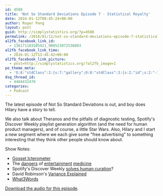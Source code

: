```yaml
---
id: 4588
title: 'Not So Standard Deviations Episode 7 - Statistical Royalty'
date: 2016-01-12T08:45:24+00:00
author: Roger Peng
layout: post
guid: http://simplystatistics.org/?p=4588
permalink: /2016/01/12/not-so-standard-deviations-episode-7-statistical-royalty/
al2fb_facebook_link_id:
  - 136171103105421_908523872536803
al2fb_facebook_link_time:
  - 2016-01-12T13:45:42+00:00
al2fb_facebook_link_picture:
  - post=http://simplystatistics.org/?al2fb_image=1
pe_theme_meta:
  - 'O:8:"stdClass":2:{s:7:"gallery";O:8:"stdClass":3:{s:2:"id";s:2:"-1";s:5:"width";s:0:"";s:6:"height";s:0:"";}s:5:"video";O:8:"stdClass":1:{s:2:"id";s:2:"-1";}}'
dsq_thread_id:
  - 4484432470
categories:
  - Podcast
---
```

The latest episode of Not So Standard Deviations is out, and boy does Hilary have a story to tell.

We also talk about Theranos and the pitfalls of diagnostic testing, Spotify's Discover Weekly playlist generation algorithm (and the need for human product managers), and of course, a little Star Wars. Also, Hilary and I start a new segment where we each give some "free advertising" to something interesting that they think other people should know about.

Show Notes:

  * [Gosset Icterometer](http://goo.gl/JDk6ni)
  * The [dangers](http://skybrudeconsulting.com/blog/2015/10/16/theranos-healthcare.html) of [entertainment](https://www.fredhutch.org/en/news/center-news/2013/11/scientists-urge-caution-personal-genetic-screenings.html) [medicine](http://mobihealthnews.com/35444/the-rise-of-the-seemingly-serious-but-just-for-entertainment-purposes-medical-app/)
  * Spotify's Discover Weekly [solves human curation](http://goo.gl/enzFeR)?
  * David Robinson's [Variance Explained](http://varianceexplained.org)
  * [What3Words](http://what3words.com)

[Download the audio for this episode](https://api.soundcloud.com/tracks/241071463/download?client_id=02gUJC0hH2ct1EGOcYXQIzRFU91c72Ea&oauth_token=1-138878-174789515-deb24181d01af).
